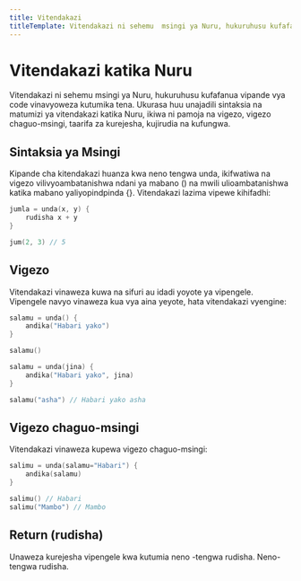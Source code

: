 ```yaml
---
title: Vitendakazi 
titleTemplate: Vitendakazi ni sehemu  msingi ya Nuru, hukuruhusu kufafanua vipande vya code vinavyoweza kutumika tena.
---
```


# Vitendakazi katika Nuru 

Vitendakazi ni sehemu  msingi ya Nuru, hukuruhusu kufafanua vipande vya code vinavyoweza kutumika tena. Ukurasa huu unajadili sintaksia na matumizi ya vitendakazi katika Nuru, ikiwa ni pamoja na vigezo, vigezo chaguo-msingi, taarifa za kurejesha, kujirudia na kufungwa. 

## Sintaksia ya Msingi

Kipande cha kitendakazi huanza kwa neno tengwa unda, ikifwatiwa na vigezo vilivyoambatanishwa ndani ya mabano () na mwili ulioambatanishwa katika mabano yaliyopindpinda {}. Vitendakazi lazima vipewe kihifadhi:

```go
jumla = unda(x, y) {
    rudisha x + y
}

jum(2, 3) // 5
```

## Vigezo

Vitendakazi vinaweza kuwa na sifuri au idadi yoyote ya vipengele. Vipengele navyo vinaweza kua vya aina yeyote, hata vitendakazi vyengine:

```go
salamu = unda() {
    andika("Habari yako")
}

salamu()

salamu = unda(jina) {
    andika("Habari yako", jina)
}

salamu("asha") // Habari yako asha
```

## Vigezo chaguo-msingi

Vitendakazi vinaweza kupewa vigezo chaguo-msingi:

```go
salimu = unda(salamu="Habari") {
    andika(salamu)
}

salimu() // Habari
salimu("Mambo") // Mambo
```

## Return (rudisha)

Unaweza kurejesha vipengele kwa kutumia neno -tengwa rudisha. Neno-tengwa rudisha.